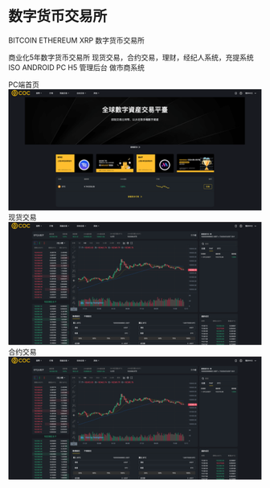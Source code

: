 # 数字货币交易所
BITCOIN ETHEREUM XRP 数字货币交易所

商业化5年数字货币交易所
现货交易，合约交易，理财，经纪人系统，充提系统
ISO ANDROID PC H5 管理后台 做市商系统

PC端首页
![](./image/pc_首页.png)
现货交易
![](./image/pc_现货交易.png)
合约交易
![](./image/pc_现货交易.png)
